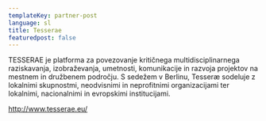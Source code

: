 ```yaml
---
templateKey: partner-post
language: sl
title: Tesserae
featuredpost: false
---
```

TESSERAE je platforma za povezovanje kritičnega multidisciplinarnega raziskavanja, izobraževanja, umetnosti, komunikacije in razvoja projektov na mestnem in družbenem področju. S sedežem v Berlinu, Tesseræ sodeluje z lokalnimi skupnostmi, neodvisnimi in neprofitnimi organizacijami ter lokalnimi, nacionalnimi in evropskimi institucijami.

<!-- end -->

http://www.tesserae.eu/
